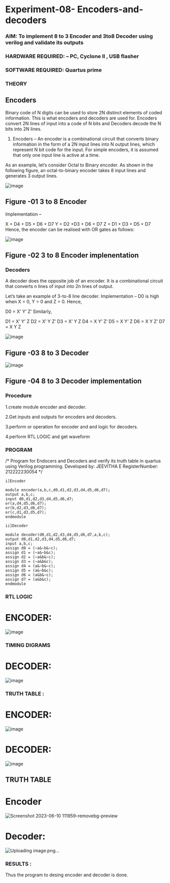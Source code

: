 # Experiment-08- Encoders-and-decoders 
### AIM: To implement 8 to 3 Encoder and  3to8 Decoder using verilog and validate its outputs
### HARDWARE REQUIRED:  – PC, Cyclone II , USB flasher
### SOFTWARE REQUIRED:   Quartus prime
### THEORY 

## Encoders
Binary code of N digits can be used to store 2N distinct elements of coded information. This is what encoders and decoders are used for. Encoders convert 2N lines of input into a code of N bits and Decoders decode the N bits into 2N lines.

1. Encoders –
An encoder is a combinational circuit that converts binary information in the form of a 2N input lines into N output lines, which represent N bit code for the input. For simple encoders, it is assumed that only one input line is active at a time.

As an example, let’s consider Octal to Binary encoder. As shown in the following figure, an octal-to-binary encoder takes 8 input lines and generates 3 output lines.

![image](https://user-images.githubusercontent.com/36288975/171543588-bc0746df-a173-4b35-989e-5fb7d385fe8a.png)
## Figure -01 3 to 8 Encoder 


Implementation –

X = D4 + D5 + D6 + D7
Y = D2 +D3 + D6 + D7
Z = D1 + D3 + D5 + D7 
Hence, the encoder can be realised with OR gates as follows:


![image](https://user-images.githubusercontent.com/36288975/171543740-68403b82-aa93-4c98-9343-f32b14885a2e.png)
## Figure -02 3 to 8 Encoder implenentation 

 ### Decoders 
A decoder does the opposite job of an encoder. It is a combinational circuit that converts n lines of input into 2n lines of output.

Let’s take an example of 3-to-8 line decoder.
Implementation –
D0 is high when X = 0, Y = 0 and Z = 0. Hence,

D0 = X’ Y’ Z’ 
Similarly,

D1 = X’ Y’ Z
D2 = X’ Y Z’
D3 = X’ Y Z
D4 = X Y’ Z’
D5 = X Y’ Z
D6 = X Y Z’
D7 = X Y Z 


![image](https://user-images.githubusercontent.com/36288975/171543978-ee2d0671-2846-40a1-8705-507fd6287a49.png)
## Figure -03 8 to 3 Decoder 



![image](https://user-images.githubusercontent.com/36288975/171543866-5a6eace6-8683-49d7-9c4f-a7cb30ec3035.png)
## Figure -04 8 to 3 Decoder implementation 

### Procedure

1.create module encoder and decoder.

2.Get inputs and outputs for encoders and decoders.

3.perform or operation for encoder and and logic for decoders.

4.perform RTL LOGIC and get waveform



### PROGRAM 
/*
Program for Endocers and Decoders  and verify its truth table in quartus using Verilog programming.
Developed by: JEEVITHA E
RegisterNumber:  212222230054
*/
```
i]Encoder

module encoder(a,b,c,d0,d1,d2,d3,d4,d5,d6,d7);
output a,b,c;
input d0,d1,d2,d3,d4,d5,d6,d7;
or(a,d4,d5,d6,d7);
or(b,d2,d3,d6,d7);
or(c,d1,d3,d5,d7);
endmodule

ii]Decoder

module decoder(d0,d1,d2,d3,d4,d5,d6,d7,a,b,c);
output d0,d1,d2,d3,d4,d5,d6,d7;
input a,b,c;
assign d0 = (~a&~b&~c);
assign d1 = (~a&~b&c);
assign d2 = (~a&b&~c);
assign d3 = (~a&b&c);
assign d4 = (a&~b&~c);
assign d5 = (a&~b&c);
assign d6 = (a&b&~c);
assign d7 = (a&b&c);
endmodule

```



### RTL LOGIC  

# ENCODER:
![image](https://github.com/Jeevithaelumalai/Experiment-08-Encoders-and-decoders-/assets/118708245/695b17dd-a11d-49c2-93b0-cc29dda51a4b)



### TIMING DIGRAMS  
# DECODER:
![image](https://github.com/Jeevithaelumalai/Experiment-08-Encoders-and-decoders-/assets/118708245/aacb3c13-dd4c-42ce-ab5c-c513cc80d5df)





### TRUTH TABLE :
# ENCODER:

![image](https://github.com/Jeevithaelumalai/Experiment-08-Encoders-and-decoders-/assets/118708245/c5cfb607-1b9b-4885-bf57-ce63767cbc2f)
# DECODER:

![image](https://github.com/Jeevithaelumalai/Experiment-08-Encoders-and-decoders-/assets/118708245/d7c61d5e-09fa-4b5e-9d3b-de0b3ffd3545)


## TRUTH TABLE
# Encoder
![Screenshot 2023-06-10 111959-removebg-preview](https://github.com/Jeevithaelumalai/Experiment-08-Encoders-and-decoders-/assets/118708245/ab369ccb-d076-4868-a1e3-d1bc08ead0ee)
# Decoder:
![Uploading image.png…]()


### RESULTS :
Thus the program to desing encoder and decoder is done.

